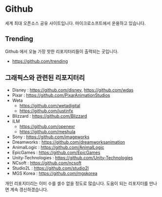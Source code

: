 # Github
세계 최대 오픈소스 공유 사이트입니다.
마이크로소프트에서 운용하고 있습니다.

## Trending
Github 에서 오늘 가장 핫한 리포지터리들이 출력되는 곳입니다.

- https://github.com/trending

## 그래픽스와 관련된 리포지터리
- Disney : https://github.com/disney, https://github.com/wdas
- Pixar : https://github.com/PixarAnimationStudios
- Weta
    - https://github.com/wetadigital
    - https://github.com/justinfx
- Blizzard : https://github.com/Blizzard
- ILM
    - https://github.com/openexr
    - https://github.com/meshula
- Sony : https://github.com/imageworks
- Dreamworks : https://github.com/dreamworksanimation
- AnimalLogic : https://github.com/AnimalLogic
- EpicGames : https://github.com/EpicGames
- Unity-Technologies : https://github.com/Unity-Technologies
- NCsoft : https://github.com/ncsoft
- Studio2L : https://github.com/studio2l
- MGS Korea : https://github.com/mgskorea

개인 리포지터리는 이미 수를 셀수 없을 정도로 많습니다. 도움이 되는 리포지터를 만나면 계속 갱신하겠습니다.